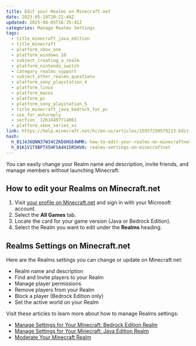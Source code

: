 ```yaml
---
title: Edit your Realms on Minecraft.net
date: 2023-05-19T20:22:48Z
updated: 2025-08-05T16:35:41Z
categories: Manage Realms Settings
tags:
  - title_minecraft_java_edition
  - title_minecraft
  - platform_xbox_one
  - platform_windows_10
  - subject_creating_a_realm
  - platform_nintendo_switch
  - category_realms_support
  - subject_other_realms_questions
  - platform_sony_playstation_4
  - platform_linux
  - platform_macos
  - platform_pc
  - platform_sony_playstation_5
  - title_minecraft_java_bedrock_for_pc
  - use_for_autoreply
  - section_ 12618497714061
  - platform_xbox_series_xs
link: https://help.minecraft.net/hc/en-us/articles/15937250579213-Edit-your-Realms-on-Minecraft-net
hash:
  h_01J4J6QNN37W34CZKD8HGE4WMR: how-to-edit-your-realms-on-minecraftnet
  h_01K1V1T9BPTX5HF5A4H15R5HV0: realms-settings-on-minecraftnet
---
```


You can easily change your Realm name and description, invite friends, and manage members without launching Minecraft.

## How to edit your Realms on Minecraft.net

1.  Visit [your profile on Minecraft.net](https://www.minecraft.net/en-us/msaprofile) and sign in with your Microsoft account.
2.  Select the **All Games** tab.
3.  Locate the card for your game version (Java or Bedrock Edition).
4.  Select the Realm you want to edit under the **Realms** heading. 

## Realms Settings on Minecraft.net

Here are the Realms settings you can change or update on Minecraft.net: 

- Realm name and description
- Find and Invite players to your Realm
- Manage player permissions
- Remove players from your Realm
- Block a player (Bedrock Edition only)
- Set the active world on your Realm

Visit these articles to learn more about how to manage Realms settings: 

- [Manage Settings for Your Minecraft: Bedrock Edition Realm](./Manage-Settings-for-Your-Minecraft-Bedrock-Edition-Realm.md)
- [Manage Settings for Your Minecraft: Java Edition Realm](./Manage-Settings-for-Your-Minecraft-Java-Edition-Realm.md)
- [Moderate Your Minecraft Realm](./Moderate-Your-Minecraft-Realm.md)
